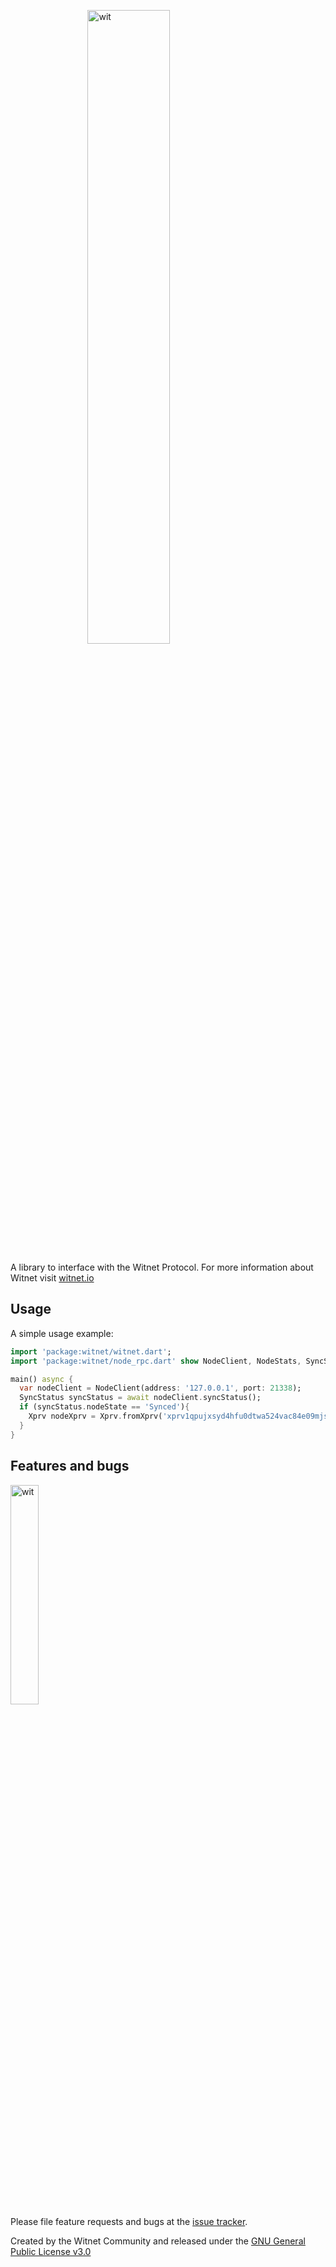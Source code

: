 <img src="../api/static-assets/witnet_logo.svg"
alt="wit"
style="
display: block;
margin-left: auto;
margin-right: auto;
width: 51%;"
/>

A library to interface with the Witnet Protocol.
For more information about Witnet visit [witnet.io][witnet_io]
## Usage

A simple usage example:

```dart
import 'package:witnet/witnet.dart';
import 'package:witnet/node_rpc.dart' show NodeClient, NodeStats, SyncStatus, UtxoInfo, Utxo;

main() async {
  var nodeClient = NodeClient(address: '127.0.0.1', port: 21338);
  SyncStatus syncStatus = await nodeClient.syncStatus();
  if (syncStatus.nodeState == 'Synced'){
    Xprv nodeXprv = Xprv.fromXprv('xprv1qpujxsyd4hfu0dtwa524vac84e09mjsgnh5h9crl8wrqg58z5wmsuqqcxlqmar3fjhkprndzkpnp2xlze76g4hu7g7c4r4r2m2e6y8xlvu566tn6');
  }
}
```

## Features and bugs
<img src="../api/static-assets/community.svg"
alt="wit"
style="
display: block;
margin-right: auto;
width: 30%;"
/>
Please file feature requests and bugs at the [issue tracker][tracker].

Created by the Witnet Community and released under the [GNU General Public License v3.0][license]

[witnet_io]: https://witnet.io
[witnet_github]: https://github.com/witnet
[tracker]: http://example.com/issues/replaceme
[license]: https://github.com/dart-lang/stagehand/blob/master/LICENSE
[pointy_castle]: https://pub.dev/packages/pointycastle

